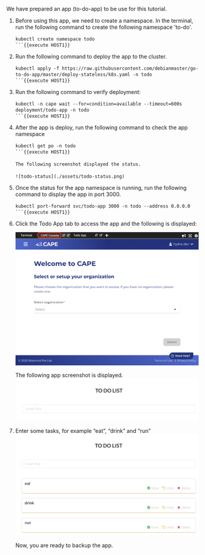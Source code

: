 
We have prepared an app (to-do-app) to be use for this tutorial.

1. Before using this app, we need to create a namespace. In the terminal, run the following command to create the following namespace 'to-do'.

    ```
    kubectl create namespace todo
    ```{{execute HOST1}}

2. Run the following command to deploy the app to the cluster.

    ```
    kubectl apply -f https://raw.githubusercontent.com/debianmaster/go-to-do-app/master/deploy-stateless/k8s.yaml -n todo
    ```{{execute HOST1}}

3. Run the following command to verify deployment:

    ```
    kubectl -n cape wait --for=condition=available --timeout=600s deployment/todo-app -n todo    
    ```{{execute HOST1}}

4. After the app is deploy, run the following command to check the app namespace

    ```
    kubectl get po -n todo
    ```{{execute HOST1}}

    The following screenshot displayed the status.

    ![todo-status](./assets/todo-status.png)
5. Once the status for the app namespace is running, run the following command to display the app in port 3000.

    ```
    kubectl port-forward svc/todo-app 3000 -n todo --address 0.0.0.0
    ```{{execute HOST1}}

6. Click the Todo App tab to access the app and the following is displayed:

    ![CAPE Console](./assets/capeconsole.png)

    The following app screenshot is displayed.
    ![Todo](./assets/todo.png)

7. Enter some tasks, for example “eat”, “drink” and “run”
    ![todotasks](./assets/todotasks.png)

    Now, you are ready to backup the app.





